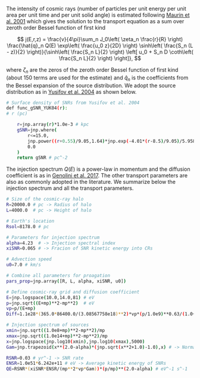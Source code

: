 The intensity of cosmic rays (number of particles per unit energy per unit area per unit time and per unit solid angle) is estimated following [Maurin et al. 2001](https://ui.adsabs.harvard.edu/abs/2001ApJ...555..585M/abstract) which gives the solution to the transport equation as a sum over zeroth order Bessel function of first kind

$$ 
  j(E,r,z) = \frac{v}{4\pi}\sum_n J_0\left( \zeta_n \frac{r}{R} \right) \frac{\hat{q}_n Q(E) \exp\left( \frac{u_0 z}{2D} \right) \sinh\left( \frac{S_n (L - z)}{2} \right)}{\sinh\left( \frac{S_n L}{2} \right) \left[ u_0 + S_n D \coth\left( \frac{S_n L}{2} \right) \right]},
$$

where $\zeta_n$ are the zeros of the zeroth order Bessel function of first kind (about 150 terms are used for the estimate) and $\hat{q}_n$ is the coefficients from the Bessel expansion of the source distribution. We adopt the source distribution as in [Yusifov et al. 2004](https://ui.adsabs.harvard.edu/abs/2004A%26A...422..545Y/abstract) as shown below.

```sh
# Surface density of SNRs from Yusifov et al. 2004
def func_gSNR_YUK04(r):
# r (pc)

    r=jnp.array(r)*1.0e-3 # kpc
    gSNR=jnp.where(
        r<=15.0,
        jnp.power((r+0.55)/9.05,1.64)*jnp.exp(-4.01*(r-8.5)/9.05)/5.95828e+8,
        0.0
    )    
    return gSNR # pc^-2
```

The injection spectrum $Q(E)$ is a power-law in momentum and the diffusion coefficient is as in [Genolini et al. 2017](https://ui.adsabs.harvard.edu/abs/2017PhRvL.119x1101G/abstract). The other transport parameters are also as commonly adopted in the literature. We summarize below the injection spectrum and all the transport parameters.

```sh
# Size of the cosmic-ray halo
R=20000.0 # pc -> Radius of halo
L=4000.0  # pc -> Height of halo

# Earth's location
Rsol=8178.0 # pc 

# Parameters for injection spectrum
alpha=4.23  # -> Injection spectral index
xiSNR=0.065 # -> Fracion of SNR kinetic energy into CRs

# Advection speed
u0=7.0 # km/s 

# Combine all parameters for proagation
pars_prop=jnp.array([R, L, alpha, xiSNR, u0])

# Define cosmic-ray grid and diffusion coefficient
E=jnp.logspace(10.0,14.0,81) # eV 
p=jnp.sqrt((E+mp)**2-mp**2)  # eV
vp=p/(E+mp)
Diff=1.1e28*(365.0*86400.0/(3.08567758e18)**2)*vp*(p/1.0e9)**0.63/(1.0+(p/312.0e9)**2)**0.1 # pc^2/yr

# Injection spectrum of sources
xmin=jnp.sqrt((1.0e8+mp)**2-mp**2)/mp
xmax=jnp.sqrt((1.0e14+mp)**2-mp**2)/mp
x=jnp.logspace(jnp.log10(xmin),jnp.log10(xmax),5000)
Gam=jnp.trapezoid(x**(2.0-alpha)*(jnp.sqrt(x**2+1.0)-1.0),x) # -> Normalization for the injection spectrum

RSNR=0.03 # yr^-1 -> SNR rate
ENSR=1.0e51*6.242e+11 # eV -> Average kinetic energy of SNRs
QE=RSNR*(xiSNR*ENSR/(mp**2*vp*Gam))*(p/mp)**(2.0-alpha) # eV^-1 s^-1
```
